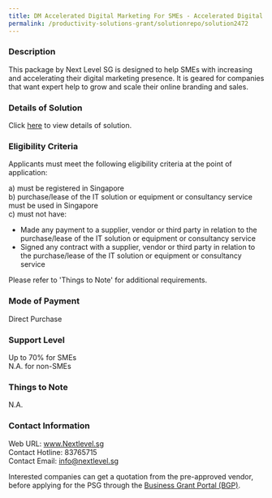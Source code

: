 ```yaml
---
title: DM Accelerated Digital Marketing For SMEs - Accelerated Digital Marketing For SMEs - Live Streaming
permalink: /productivity-solutions-grant/solutionrepo/solution2472
---
```


### Description

This package by Next Level SG is designed to help SMEs with increasing and accelerating their digital marketing presence. It is geared for companies that want expert help to grow and scale their online branding and sales.

### Details of Solution

Click <a href='https://www.gobusiness.gov.sg/images/psg/Next_Level_SG_20210331_Desensitised_Annex_3_Part_3.pdf' target='_blank' rel='noopener'>here</a> to view details of solution.

### Eligibility Criteria

Applicants must meet the following eligibility criteria at the point of application:

a) must be registered in Singapore <br>
b) purchase/lease of the IT solution or equipment or consultancy service must be used in Singapore <br>
c) must not have:
- Made any payment to a supplier, vendor or third party in relation to the purchase/lease of the IT solution or equipment or consultancy service
- Signed any contract with a supplier, vendor or third party in relation to the purchase/lease of the IT solution or equipment or consultancy service

Please refer to 'Things to Note' for additional requirements.

### Mode of Payment
Direct Purchase

### Support Level
Up to 70% for SMEs <br>
N.A. for non-SMEs

### Things to Note
N.A.

### Contact Information
Web URL: www.Nextlevel.sg <br>Contact Hotline: 83765715 <br>Contact Email: info@nextlevel.sg <br>

Interested companies can get a quotation from the pre-approved vendor, before applying for the PSG through the <a target='_blank' rel='noopener' href='https://www.businessgrants.gov.sg/'>Business Grant Portal (BGP)</a>.

